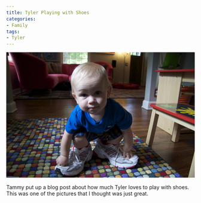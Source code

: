 ```yaml
---
title: Tyler Playing with Shoes
categories:
- Family
tags:
- Tyler
---
```


![](/assets/posts/2011/tyler-shoes4.jpg)
  



Tammy put up a blog post about how much Tyler loves to play with shoes. This was one of the pictures that I thought was just great.

